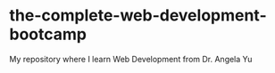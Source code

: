 # the-complete-web-development-bootcamp
My repository where I learn Web Development from Dr. Angela Yu
